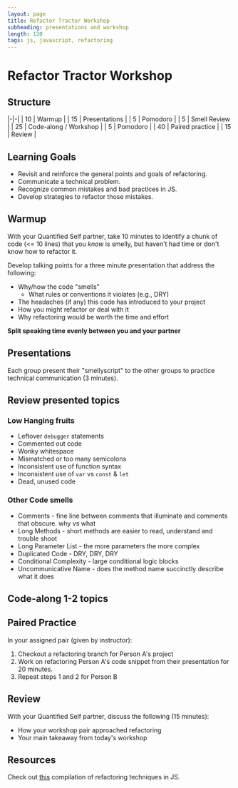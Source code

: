 ```yaml
---
layout: page
title: Refactor Tractor Workshop
subheading: presentations and workshop
length: 120
tags: js, javascript, refactoring
---
```


# Refactor Tractor Workshop

## Structure

|-|-|
| 10 | Warmup |
| 15 | Presentations |
| 5 | Pomodoro |
| 5 | Smell Review |
| 25 | Code-along / Workshop |
| 5 | Pomodoro |
| 40 | Paired practice |
| 15 | Review |


## Learning Goals

* Revisit and reinforce the general points and goals of refactoring.
* Communicate a technical problem.
* Recognize common mistakes and bad practices in JS.
* Develop strategies to refactor those mistakes.

## Warmup

With your Quantified Self partner, take 10 minutes to identify a chunk of code (<= 10 lines) that you *know* is smelly, but haven't had time or don't know how to refactor it.

Develop talking points for a three minute presentation that address the following:

* Why/how the code "smells"
  * What rules or conventions it violates (e.g., DRY)
* The headaches (if any) this code has introduced to your project
* How you might refactor or deal with it
* Why refactoring would be worth the time and effort

**Split speaking time evenly between you and your partner**

## Presentations

<!---
To break up the groups (ex.):

1.     | 2.   | 3.    | 4.      | 5.      | 6.
Jordan | Sam  | Casey | Blake   | Taylor  | Peyton
Alex   | Jess | Lee   | Charlie | Phoenix | Dakota

Split them in 2
Group A : 1, 2, 3
Group B : 4, 5, 6

To set the pairs needed later have each member of a team meet with a member of a different team who saw their presentation. I tend to match diagonal here them loop around. i.e

Jordan & Jess
Sam & Lee
Casey & Alex

Blake & Phoenix
Taylor & Dakota
Peyton & Charlie

This ensures that when they refactor the other person code they have seen it before in the presentation and that members from 2 different team are helping review the originally teams code giving the original team different perspectives.

-->

Each group present their "smellyscript" to the other groups to practice technical communication (3 minutes).

## Review presented topics

### Low Hanging fruits
 * Leftover `debugger` statements
 * Commented out code
 * Wonky whitespace
 * Mismatched or too many semicolons
 * Inconsistent use of function syntax
 * Inconsistent use of `var` vs `const` & `let`
 * Dead, unused code

### Other Code smells
 * Comments - fine line between comments that illuminate and comments that obscure. why vs what
 * Long Methods - short methods are easier to read, understand and trouble shoot
 * Long Parameter List - the more parameters the more complex
 * Duplicated Code - DRY, DRY, DRY
 * Conditional Complexity - large conditional logic blocks
 * Uncommunicative Name - does the method name succinctly describe what it does

## Code-along 1-2 topics

<!---
  Pick 1 or 2 examples from the presentations to refactor in front of the class
-->

## Paired Practice

In your assigned pair (given by instructor):

1. Checkout a refactoring branch for Person A's project
2. Work on refactoring Person A's code snippet from their presentation for 20 minutes.
3. Repeat steps 1 and 2 for Person B

## Review

With your Quantified Self partner, discuss the following (15 minutes):

  * How your workshop pair approached refactoring
  * Your main takeaway from today's workshop

## Resources

Check out [this](./js_refactor_tractor) compilation of refactoring techniques in JS.
